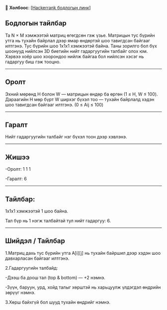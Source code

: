 🔗 **Холбоос**: [[Hackerrank бодлогын линк](https://www.hackerrank.com/challenges/3d-surface-area/problem?isFullScreen=true)]
## Бодлогын тайлбар
Та N × M хэмжээтэй матриц өгөгдсөн гэж үзье. Матрицын тус бүрийн утга нь тухайн байрлал дээр ямар өндөртэй шоо тавигдсан байгааг илтгэнэ. Тус бүрийн шоо 1x1x1 хэмжээтэй байна.
Таны зорилго бол бүх шоонууд нийлсэн 3D биетийн нийт гадаргуугийн талбайг олох юм. Хэрвээ хоёр шоо хоорондоо нийлж байгаа бол нийлсэн хэсэг нь гадаргуу биш гэж тооцно.

---

## Оролт
Эхний мөрөнд H болон W — матрицын өндөр ба өргөн (1 ≤ H, W ≤ 100).
Дараагийн H мөр бүрт W ширхэг бүхэл тоо — тухайн байрлалд хэдэн шоо тавигдсан байгааг илтгэнэ. (0 ≤ Aij ≤ 100)

---

## Гаралт
Нийт гадаргуугийн талбайг нэг бүхэл тоон дээр хэвлэнэ.

---

## Жишээ
-Оролт:
1 1
1

-Гаралт:
6

---

## Тайлбар:
1x1x1 хэмжээтэй 1 шоо байна.

Тал бүр нь 1 нэгж талбайтай тул нийт гадаргуу: 6.

---

## Шийдэл / Тайлбар
1.Матриц дахь тус бүрийн утга A[i][j] нь тухайн байршил дээр хэдэн шоо давхарласан байгааг илтгэнэ.

2.Гадаргуугийн талбайд:

  -Дээш ба доош тал (top & bottom) — +2 нэмнэ.

  -Зүүн, баруун, урд, хойд талыг хөрштэй нь харьцуулж үлдэгдэл өндрийн зөрүүг нэмнэ.

3.Хөрш байхгүй бол шууд тухайн өндрийг нэмнэ.

